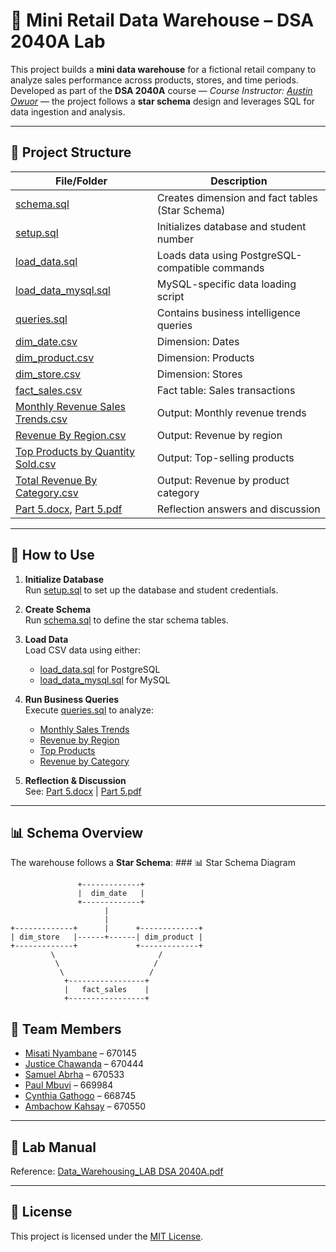 # 🛒 Mini Retail Data Warehouse – DSA 2040A Lab

This project builds a **mini data warehouse** for a fictional retail company to analyze sales performance across products, stores, and time periods. Developed as part of the **DSA 2040A** course — *Course Instructor: [Austin Owuor](https://github.com/austinowuor)* — the project follows a **star schema** design and leverages SQL for data ingestion and analysis.

---

## 📂 Project Structure

| File/Folder | Description |
|-------------|-------------|
| [schema.sql](data/schema.sql) | Creates dimension and fact tables (Star Schema) |
| [setup.sql](data/setup.sql) | Initializes database and student number |
| [load_data.sql](data/load_data.sql) | Loads data using PostgreSQL-compatible commands |
| [load_data_mysql.sql](data/load_data_mysql.sql) | MySQL-specific data loading script |
| [queries.sql](data/queries.sql) | Contains business intelligence queries |
| [dim_date.csv](data/dim_date.csv) | Dimension: Dates |
| [dim_product.csv](data/dim_product.csv) | Dimension: Products |
| [dim_store.csv](data/dim_store.csv) | Dimension: Stores |
| [fact_sales.csv](data/fact_sales.csv) | Fact table: Sales transactions |
| [Monthly Revenue Sales Trends.csv](solutions/Monthly%20Revenue%20Sales%20Trends.csv) | Output: Monthly revenue trends |
| [Revenue By Region.csv](solutions/Revenue%20By%20Region.csv) | Output: Revenue by region |
| [Top Products by Quantity Sold.csv](solutions/Top%20Products%20by%20Quantity%20Sold.csv) | Output: Top-selling products |
| [Total Revenue By Category.csv](solutions/Total%20Revenue%20By%20Category.csv) | Output: Revenue by product category |
| [Part 5.docx](solutions/Part%205.docx), [Part 5.pdf](solutions/Part%205.pdf) | Reflection answers and discussion |

---

## 🚀 How to Use

1. **Initialize Database**  
   Run [setup.sql](data/setup.sql) to set up the database and student credentials.

2. **Create Schema**  
   Run [schema.sql](data/schema.sql) to define the star schema tables.

3. **Load Data**  
   Load CSV data using either:
   - [load_data.sql](data/load_data.sql) for PostgreSQL
   - [load_data_mysql.sql](data/load_data_mysql.sql) for MySQL

4. **Run Business Queries**  
   Execute [queries.sql](data/queries.sql) to analyze:
   - [Monthly Sales Trends](solutions/Monthly%20Revenue%20Sales%20Trends.csv)
   - [Revenue by Region](solutions/Revenue%20By%20Region.csv)
   - [Top Products](solutions/Top%20Products%20by%20Quantity%20Sold.csv)
   - [Revenue by Category](solutions/Total%20Revenue%20By%20Category.csv)

5. **Reflection & Discussion**  
   See: [Part 5.docx](solutions/Part%205.docx) | [Part 5.pdf](solutions/Part%205.pdf)

---

## 📊 Schema Overview

The warehouse follows a **Star Schema**:
      ### 📊 Star Schema Diagram

```
               +-------------+
               |  dim_date   |
               +-------------+
                     |
                     |
+-------------+      |      +-------------+
| dim_store   |------+------| dim_product |
+-------------+             +-------------+
         \                       /
          \                     /
           \                   /
            +-----------------+
            |   fact_sales    |
            +-----------------+
```

  

## 👥 Team Members

- [Misati Nyambane](https://github.com/mistiusiu) – 670145  
- [Justice Chawanda](https://github.com/jpchawanda1) – 670444  
- [Samuel Abrha](https://github.com/SamAbr) – 670533  
- [Paul Mbuvi](https://github.com/paulmbuvi) – 669984  
- [Cynthia Gathogo](https://github.com/cngathogo) – 668745  
- [Ambachow Kahsay](https://github.com/aykahsay) – 670550

---

## 📄 Lab Manual

Reference: [Data_Warehousing_LAB DSA 2040A.pdf](Data_Warehousing_LAB%20DSA%202040A.pdf)

---

## 🪪 License

This project is licensed under the [MIT License](https://opensource.org/licenses/MIT).


